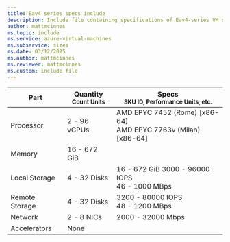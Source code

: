 ```yaml
---
title: Eav4 series specs include
description: Include file containing specifications of Eav4-series VM sizes.
author: mattmcinnes
ms.topic: include
ms.service: azure-virtual-machines
ms.subservice: sizes
ms.date: 03/12/2025
ms.author: mattmcinnes
ms.reviewer: mattmcinnes
ms.custom: include file
---
```

| Part | Quantity <br><sup>Count Units | Specs <br><sup>SKU ID, Performance Units, etc.  |
|---|---|---|
| Processor      | 2 - 96 vCPUs     | AMD EPYC 7452 (Rome) [x86-64] <br>AMD EPYC 7763v (Milan) [x86-64] |
| Memory         | 16 - 672 GiB        |    |
| Local Storage  | 4 - 32 Disks         | 16 - 672 GiB 3000 - 96000 IOPS <br>46 - 1000 MBps |
| Remote Storage | 4 - 32 Disks        | 3200 - 80000 IOPS <br>48 - 1200 MBps |
| Network        | 2 - 8 NICs        | 2000 - 32000 Mbps |
| Accelerators   | None            |     |
